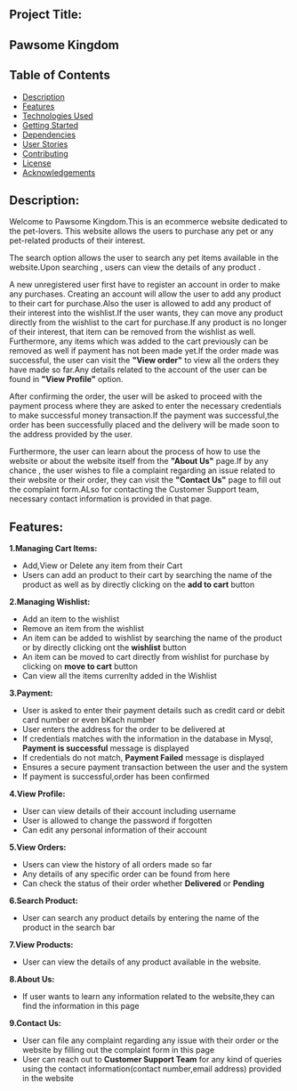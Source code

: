 ## Project Title:
## Pawsome Kingdom

## Table of Contents
- [Description](#description)
- [Features](#features)
- [Technologies Used](#technologies-used)
- [Getting Started](#getting-started)
- [Dependencies](#dependencies)
- [User Stories](#user-stories)
- [Contributing](#contributing)
- [License](#license)
- [Acknowledgements](#acknowledgements)

## Description:
Welcome to Pawsome Kingdom.This is an ecommerce website dedicated to the pet-lovers. This website allows the users to purchase any pet or any pet-related products of their interest.

The search option allows the user to search any pet items available in the website.Upon searching , users can view the details of any product .

A new unregistered user first have to register an account in order to make any purchases.
Creating an account will allow the user to add any product to their cart for purchase.Also the user is allowed to add any product of their interest into the wishlist.If the user wants, they can move any product directly 
from the wishlist to the cart for purchase.If any product is no longer of their interest, that item can be removed from the wishlist as well. Furthermore, any items which was added to the cart previously can be removed
as well if payment has not been made yet.If the order made was successful, the user can visit the **"View order"**  to view all the orders they have made so far.Any details related to the account of the user can be found in 
**"View Profile"** option.

After confirming the order, the user will be asked to proceed with the payment process where they are asked to enter the necessary credentials to make successful money transaction.If the payment was successful,the order has 
been successfully placed and the delivery will be made soon to the address provided by the user.

Furthermore, the user can learn about the process of how to use the website or about the website itself from the **"About Us"** page.If by any chance , the user wishes to file a complaint regarding an issue related to their
website or their order, they can visit the **"Contact Us"** page to fill out the complaint form.ALso for contacting the Customer Support team, necessary contact information is provided in that page.


## Features:
**1.Managing Cart Items:**
- Add,View or Delete any item from their Cart
- Users can add an product to their cart by searching the name of the product as well as by directly clicking on the **add to cart** button

**2.Managing Wishlist:**
- Add an item to the wishlist
- Remove an item from the wishlist
- An item can be added to wishlist by searching the name of the product or by directly clicking ont the **wishlist** button
- An item can be moved to cart directly from wishlist for purchase by clicking on **move to cart** button
- Can view all the items currenlty added in the Wishlist

**3.Payment:**
- User is asked to enter their payment details such as credit card or debit card number or even bKach number
- User enters the address for the order to be delivered at
- If credentials matches with the information in the database in Mysql, **Payment is successful** message is displayed
- If credentials do not match, **Payment Failed** message is displayed
- Ensures a secure payment transaction between the user and the system
- If payment is successful,order has been confirmed

**4.View Profile:**
- User can view details of their account including username
- User is allowed to change the password if forgotten
- Can edit any personal information of their account

**5.View Orders:**
- Users can view the history of all orders made so far
- Any details of any specific order can be found from here
- Can check the status of their order whether **Delivered** or **Pending**

**6.Search Product:**
- User can search any product details by entering the name of the product in the search bar

**7.View Products:**
- User can view the details of any product available in the website.

**8.About Us:**
- If user wants to learn any information related to the website,they can find the information in this page

**9.Contact Us:**
- User can file any complaint regarding any issue with their order or the website by filling out the complaint form in this page
- User can reach out to **Customer Support Team** for any kind of queries using the contact information(contact number,email address) provided in the website
